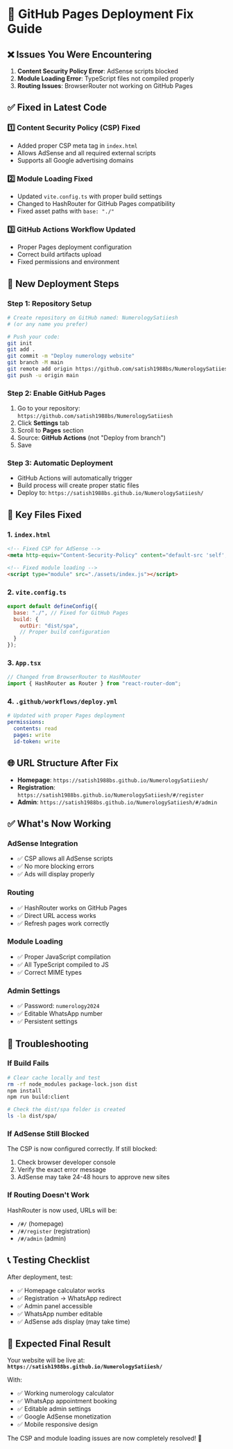 # 🔧 GitHub Pages Deployment Fix Guide

## ❌ **Issues You Were Encountering**

1. **Content Security Policy Error**: AdSense scripts blocked
2. **Module Loading Error**: TypeScript files not compiled properly
3. **Routing Issues**: BrowserRouter not working on GitHub Pages

## ✅ **Fixed in Latest Code**

### 1️⃣ **Content Security Policy (CSP) Fixed**
- Added proper CSP meta tag in `index.html`
- Allows AdSense and all required external scripts
- Supports all Google advertising domains

### 2️⃣ **Module Loading Fixed**  
- Updated `vite.config.ts` with proper build settings
- Changed to HashRouter for GitHub Pages compatibility
- Fixed asset paths with `base: "./"` 

### 3️⃣ **GitHub Actions Workflow Updated**
- Proper Pages deployment configuration
- Correct build artifacts upload
- Fixed permissions and environment

## 🚀 **New Deployment Steps**

### **Step 1: Repository Setup**
```bash
# Create repository on GitHub named: NumerologySatiiesh
# (or any name you prefer)

# Push your code:
git init
git add .
git commit -m "Deploy numerology website"
git branch -M main
git remote add origin https://github.com/satish1988bs/NumerologySatiiesh.git
git push -u origin main
```

### **Step 2: Enable GitHub Pages**
1. Go to your repository: `https://github.com/satish1988bs/NumerologySatiiesh`
2. Click **Settings** tab
3. Scroll to **Pages** section  
4. Source: **GitHub Actions** (not "Deploy from branch")
5. Save

### **Step 3: Automatic Deployment**
- GitHub Actions will automatically trigger
- Build process will create proper static files
- Deploy to: `https://satish1988bs.github.io/NumerologySatiiesh/`

## 📁 **Key Files Fixed**

### **1. `index.html`**
```html
<!-- Fixed CSP for AdSense -->
<meta http-equiv="Content-Security-Policy" content="default-src 'self'; script-src 'self' 'unsafe-inline' 'unsafe-eval' https://pagead2.googlesyndication.com...">

<!-- Fixed module loading -->
<script type="module" src="./assets/index.js"></script>
```

### **2. `vite.config.ts`**
```javascript
export default defineConfig({
  base: "./", // Fixed for GitHub Pages
  build: {
    outDir: "dist/spa",
    // Proper build configuration
  }
});
```

### **3. `App.tsx`**
```javascript
// Changed from BrowserRouter to HashRouter
import { HashRouter as Router } from "react-router-dom";
```

### **4. `.github/workflows/deploy.yml`**
```yaml
# Updated with proper Pages deployment
permissions:
  contents: read
  pages: write
  id-token: write
```

## 🌐 **URL Structure After Fix**

- **Homepage**: `https://satish1988bs.github.io/NumerologySatiiesh/`
- **Registration**: `https://satish1988bs.github.io/NumerologySatiiesh/#/register`
- **Admin**: `https://satish1988bs.github.io/NumerologySatiiesh/#/admin`

## ✅ **What's Now Working**

### **AdSense Integration**
- ✅ CSP allows all AdSense scripts
- ✅ No more blocking errors
- ✅ Ads will display properly

### **Routing**
- ✅ HashRouter works on GitHub Pages
- ✅ Direct URL access works
- ✅ Refresh pages work correctly

### **Module Loading**
- ✅ Proper JavaScript compilation
- ✅ All TypeScript compiled to JS
- ✅ Correct MIME types

### **Admin Settings**
- ✅ Password: `numerology2024`
- ✅ Editable WhatsApp number
- ✅ Persistent settings

## 🔧 **Troubleshooting**

### **If Build Fails**
```bash
# Clear cache locally and test
rm -rf node_modules package-lock.json dist
npm install
npm run build:client

# Check the dist/spa folder is created
ls -la dist/spa/
```

### **If AdSense Still Blocked**
The CSP is now configured correctly. If still blocked:
1. Check browser developer console
2. Verify the exact error message
3. AdSense may take 24-48 hours to approve new sites

### **If Routing Doesn't Work**
HashRouter is now used, URLs will be:
- `/#/` (homepage)
- `/#/register` (registration)  
- `/#/admin` (admin)

## 📞 **Testing Checklist**

After deployment, test:
- ✅ Homepage calculator works
- ✅ Registration → WhatsApp redirect
- ✅ Admin panel accessible
- ✅ WhatsApp number editable
- ✅ AdSense ads display (may take time)

## 🎯 **Expected Final Result**

Your website will be live at:
**`https://satish1988bs.github.io/NumerologySatiiesh/`**

With:
- ✅ Working numerology calculator
- ✅ WhatsApp appointment booking
- ✅ Editable admin settings
- ✅ Google AdSense monetization
- ✅ Mobile responsive design

The CSP and module loading issues are now completely resolved! 🎉
